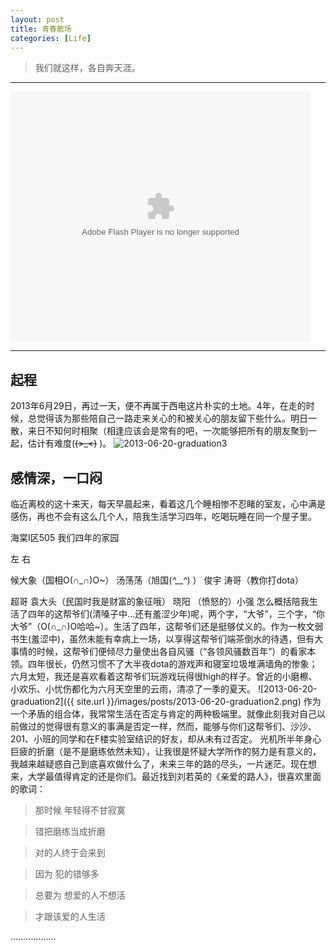 ```yaml
---
layout: post
title: 青春散场
categories: [Life]
---
```

>我们就这样，各自奔天涯。 
 
---
<object width="526" height="374">
<param name="movie" value="http://player.youku.com/player.php/sid/XNTc3NzQ0NTQw/v.swf"></param>
<param name="allowFullScreen" value="true" />
<param name="allowScriptAccess" value="always"/>
<param name="wmode" value="transparent"></param>
<param name="bgColor" value="#ffffff"></param>
<embed src="http://player.youku.com/player.php/sid/XNTc3NzQ0NTQw/v.swf" allowFullScreen="true" quality="high" width="480" height="400" align="middle" allowScriptAccess="always" type="application/x-shockwave-flash"></embed>
</object>

---
## 起程
2013年6月29日，再过一天，便不再属于西电这片朴实的土地。4年，在走的时候，总觉得该为那些陪自己一路走来关心的和被关心的朋友留下些什么。明日一散，来日不知何时相聚（相逢应该会是常有的吧，一次能够把所有的朋友聚到一起，估计有难度(~~~~(>_<)~~~~ )。
![2013-06-20-graduation3](http://yuanyong.org/blog/public/images/posts/2013-06-20-graduation3.png)
## 感情深，一口闷
临近离校的这十来天，每天早晨起来，看着这几个睡相惨不忍睹的室友，心中满是感伤，再也不会有这么几个人，陪我生活学习四年，吃喝玩睡在同一个屋子里。

 

海棠I区505 我们四年的家园

左                                                                                                 右

候大象（国相O(∩_∩)O~）     汤荡荡（旭国(*^__^*) ）                    俊宇      涛哥（教你打dota）

超哥                                     袁大头（民国时我是财富的象征哦）     晓阳      （愤怒的）小强
怎么概括陪我生活了四年的这帮爷们(清嗓子中...还有羞涩少年)呢，两个字，“大爷”，三个字，“你大爷”（O(∩_∩)O哈哈~）。生活了四年，这帮爷们还是挺够仗义的。作为一枚文弱书生(羞涩中)，虽然未能有幸病上一场，以享得这帮爷们端茶倒水的待遇，但有大事情的时候，这帮爷们便倾尽力量使出各自风骚（“各领风骚数百年”）的看家本领。四年很长，仍然习惯不了大半夜dota的游戏声和寝室垃圾堆满墙角的惨象；六月太短，我还是喜欢看着这帮爷们玩游戏玩得很high的样子。曾近的小磨檫、小欢乐、小忧伤都化为六月天空里的云雨，清凉了一季的夏天。 
![2013-06-20-graduation2]({{ site.url }}/images/posts/2013-06-20-graduation2.png)
作为一个矛盾的组合体，我常常生活在否定与肯定的两种极端里。就像此刻我对自己以前做过的觉得很有意义的事满是否定一样，然而，能够与你们这帮爷们、沙沙、201、小班的同学和在F楼实验室结识的好友，却从未有过否定。
光机所半年身心巨疲的折磨（是不是磨练依然未知），让我很是怀疑大学所作的努力是有意义的，我越来越疑惑自己到底喜欢做什么了，未来三年的路的尽头，一片迷茫。现在想来，大学最值得肯定的还是你们。最近找到刘若英的《亲爱的路人》，很喜欢里面的歌词： 

>那时候 年轻得不甘寂寞

>错把磨练当成折磨

>对的人终于会来到

>因为 犯的错够多

>总要为 想爱的人不想活

>才跟该爱的人生活

………………
